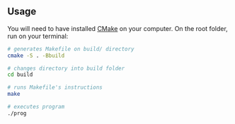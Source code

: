 ## Usage

You will need to have installed [CMake](https://cmake.org/) on your computer. On the root folder, run on your terminal:

```bash
# generates Makefile on build/ directory
cmake -S . -Bbuild

# changes directory into build folder
cd build

# runs Makefile's instructions
make

# executes program
./prog
```
